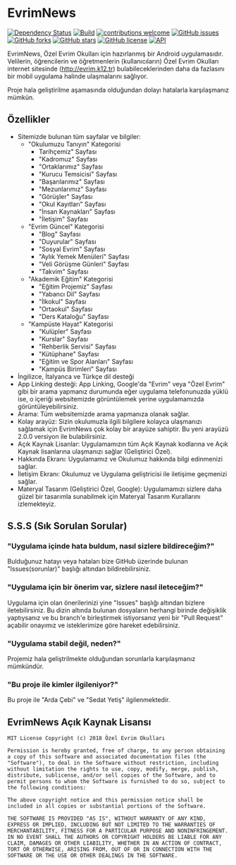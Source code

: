 # EvrimNews 
[![Dependency Status](https://david-dm.org/ozelevrim/evrimnews.svg)](https://david-dm.org/ozelevrim/evrimnews.svg) [![Build](https://api.travis-ci.org/ozelevrim/EvrimNews.svg?branch=master)](https://api.travis-ci.org/ozelevrim/EvrimNews.svg?branch=master) [![contributions welcome](https://img.shields.io/badge/contributions-welcome-brightgreen.svg?style=flat)](https://github.com/ozelevrim/EvrimNews/issues) 
[![GitHub issues](https://img.shields.io/github/issues/ozelevrim/EvrimNews.svg)](https://github.com/ozelevrim/EvrimNews/issues)
[![GitHub forks](https://img.shields.io/github/forks/ozelevrim/EvrimNews.svg)](https://github.com/ozelevrim/EvrimNews/network)
[![GitHub stars](https://img.shields.io/github/stars/ozelevrim/EvrimNews.svg)](https://github.com/ozelevrim/EvrimNews/stargazers)
[![GitHub license](https://img.shields.io/badge/license-MIT-blue.svg)](https://raw.githubusercontent.com/ozelevrim/EvrimNews/master/LICENSE)
[![API](https://img.shields.io/badge/API-21%2B-brightgreen.svg?style=flat)](https://android-arsenal.com/api?level=21)


EvrimNews, Özel Evrim Okulları için hazırlanmış bir Android uygulamasıdır. Velilerin, öğrencilerin ve öğretmenlerin (kullanıcıların) Özel Evrim Okulları internet sitesinde (http://evrim.k12.tr) bulabileceklerinden daha da fazlasını bir mobil uygulama halinde ulaşmalarını sağlıyor.

Proje hala geliştirilme aşamasında olduğundan dolayı hatalarla karşılaşmanız mümkün. 

## Özellikler
- Sitemizde bulunan tüm sayfalar ve bilgiler:
  - "Okulumuzu Tanıyın" Kategorisi
    - Tarihçemiz" Sayfası
    - "Kadromuz" Sayfası
    - "Ortaklarımız" Sayfası
    - "Kurucu Temsicisi" Sayfası
    - "Başarılarımız" Sayfası
    - "Mezunlarımız" Sayfası
    - "Görüşler" Sayfası
    - "Okul Kayıtları" Sayfası
    - "İnsan Kaynakları" Sayfası
    - "İletişim" Sayfası
  - "Evrim Güncel" Kategorisi
    - "Blog" Sayfası
    - "Duyurular" Sayfası
    - "Sosyal Evrim" Sayfası
    - "Aylık Yemek Menüleri" Sayfası
    - "Veli Görüşme Günleri" Sayfası
    - "Takvim" Sayfası
  - "Akademik Eğitim" Kategorisi
    - "Eğitim Projemiz" Sayfası
    - "Yabancı Dil" Sayfası
    - "İlkokul" Sayfası
    - "Ortaokul" Sayfası
    - "Ders Kataloğu" Sayfası
  - "Kampüste Hayat" Kategorisi
    - "Kulüpler" Sayfası
    - "Kurslar" Sayfası
    - "Rehberlik Servisi" Sayfası
    - "Kütüphane" Sayfası
    - "Eğitim ve Spor Alanları" Sayfası
    - "Kampüs Birimleri" Sayfası
- İngilizce, İtalyanca ve Türkçe dil desteği
- App Linking desteği: App Linking, Google'da "Evrim" veya "Özel Evrim" gibi bir arama yapmanız durumunda eğer uygulama telefonunuzda yüklü ise, o içeriği websitemizde görüntülemek yerine uygulamamızda görüntüleyebilirsiniz.
- Arama: Tüm websitemizde arama yapmanıza olanak sağlar.
- Kolay arayüz: Sizin okulumuzla ilgili bilgilere kolayca ulaşmanızı sağlamak için EvrimNews çok kolay bir arayüze sahiptir. Bu yeni arayüzü 2.0.0 versiyon ile bulabilirsiniz.
- Açık Kaynak Lisanlar: Uygulamamızın tüm Açık Kaynak kodlarına ve Açık Kaynak lisanlarına ulaşmanızı sağlar (Geliştirici Özel).
- Hakkında Ekranı: Uygulamamız ve Okulumuz hakkında bilgi edinmenizi sağlar.
- İletişim Ekranı: Okulumuz ve Uygulama geliştricisi ile iletişime geçmenizi sağlar.
- Materyal Tasarım (Geliştirici Özel, Google): Uygulamamızı sizlere daha güzel bir tasarımla sunabilmek için Materyal Tasarım Kurallarını izlemekteyiz.

## S.S.S (Sık Sorulan Sorular)

### "Uygulama içinde hata buldum, nasıl sizlere bildireceğim?"
Bulduğunuz hatayı veya hataları bize GitHub üzerinde bulunan "Issues(sorunlar)" başlığı altından bildirebilirsiniz.

### "Uygulama için bir önerim var, sizlere nasıl ileteceğim?"
Uygulama için olan önerilerinizi yine "Issues" başlığı altından bizlere iletebilirsiniz. Bu dizin altında bulunan dosyaların herhangi birinde değişiklik yaptıysanız ve bu branch'e birleştirmek istiyorsanız yeni bir "Pull Request" açabilir onayımız ve isteklerimize göre hareket edebilirsiniz.

### "Uygulama stabil değil, neden?"
Projemiz hala geliştrilmekte olduğundan sorunlarla karşılaşmanız mümkündür.

### "Bu proje ile kimler ilgileniyor?"
Bu proje ile "Arda Çebi" ve "Sedat Yetiş" ilgilenmektedir.

## EvrimNews Açık Kaynak Lisansı

`MIT License
Copyright (c) 2018 Özel Evrim Okulları`

`Permission is hereby granted, free of charge, to any person obtaining a copy
of this software and associated documentation files (the "Software"), to deal
in the Software without restriction, including without limitation the rights
to use, copy, modify, merge, publish, distribute, sublicense, and/or sell
copies of the Software, and to permit persons to whom the Software is
furnished to do so, subject to the following conditions:`

`The above copyright notice and this permission notice shall be included in all
copies or substantial portions of the Software.`

`THE SOFTWARE IS PROVIDED "AS IS", WITHOUT WARRANTY OF ANY KIND, EXPRESS OR
IMPLIED, INCLUDING BUT NOT LIMITED TO THE WARRANTIES OF MERCHANTABILITY,
FITNESS FOR A PARTICULAR PURPOSE AND NONINFRINGEMENT. IN NO EVENT SHALL THE
AUTHORS OR COPYRIGHT HOLDERS BE LIABLE FOR ANY CLAIM, DAMAGES OR OTHER
LIABILITY, WHETHER IN AN ACTION OF CONTRACT, TORT OR OTHERWISE, ARISING FROM,
OUT OF OR IN CONNECTION WITH THE SOFTWARE OR THE USE OR OTHER DEALINGS IN THE
SOFTWARE.`
